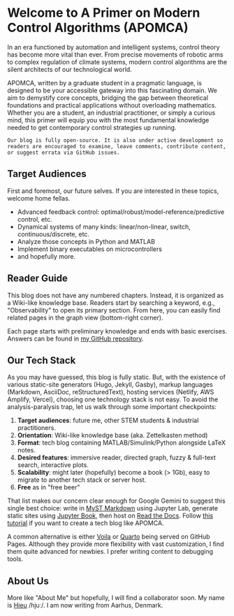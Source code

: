 # Welcome to A Primer on Modern Control Algorithms (APOMCA)

In an era functioned by automation and intelligent systems, control theory has become more vital than ever. From precise movements of robotic arms to complex regulation of climate systems, modern control algorithms are the silent architects of our technological world.

APOMCA, written by a graduate student in a pragmatic language, is designed to be your accessible gateway into this fascinating domain. We aim to demystify core concepts, bridging the gap between theoretical foundations and practical applications without overloading mathematics. Whether you are a student, an industrial practitioner, or simply a curious mind, this primer will equip you with the most fundamental knowledge needed to get contemporary control strategies up running.

```{note}
Our blog is fully open-source. It is also under active development so readers are encouraged to examine, leave comments, contribute content, or suggest errata via GitHub issues.
```

## Target Audiences

First and foremost, our future selves. If you are interested in these topics, welcome home fellas.

- Advanced feedback control: optimal/robust/model-reference/predictive control, etc.
- Dynamical systems of many kinds: linear/non-linear, switch, continuous/discrete, etc.
- Analyze those concepts in Python and MATLAB
- Implement binary executables on microcontrollers
- and hopefully more.

## Reader Guide

This blog does not have any numbered chapters. Instead, it is organized as a Wiki-like knowledge base. Readers start by searching a keyword, e.g., "Observability" to open its primary section. From here, you can easily find related pages in the graph view (bottom-right corner).

Each page starts with preliminary knowledge and ends with basic exercises. Answers can be found in [my GitHub repository](https://github.com/hiedt/difs/tree/master/apomca_sol).

## Our Tech Stack

As you may have guessed, this blog is fully static. But, with the existence of various static-site generators (Hugo, Jekyll, Gasby), markup languages (Markdown, AsciiDoc, reStructuredText), hosting services (Netlify, AWS Amplify, Vercel), choosing one technology stack is not easy. To avoid the analysis-paralysis trap, let us walk through some important checkpoints:

1. **Target audiences**: future me, other STEM students & industrial practitioners.
2. **Orientation**: Wiki-like knowledge base (aka. Zettelkasten method)
3. **Format**: tech blog containing MATLAB/Simulink/Python alongside LaTeX notes.
4. **Desired features**: immersive reader, directed graph, fuzzy & full-text search, interactive plots.
5. **Scalability**: might later (hopefully) become a book (> 1Gb), easy to migrate to another tech stack or server host.
6. **Free** as in "free beer"

That list makes our concern clear enough for Google Gemini to suggest this single best choice: write in [MyST Markdown](https://jupyterbook.org/en/stable/content/myst.html) using Jupyter Lab, generate static sites using [Jupyter Book](https://jupyterbook.org/en/stable/intro.html), then host on [Read the Docs](https://about.readthedocs.com/). Follow [this tutorial](https://medium.com/@soumenatta/publishing-online-books-using-jupyter-book-and-github-pages-5960d809cbb7) if you want to create a tech blog like APOMCA.

A common alternative is either [Voila](https://github.com/voila-dashboards/voila) or [Quarto](https://quarto.org/) being served on GitHub Pages. Although they provide more flexibility with vast customization, I find them quite advanced for newbies. I prefer writing content to debugging tools.

## About Us

More like "About Me" but hopefully, I will find a collaborator soon. My name is [Hieu](https://gravatar.com/hiedt) /hjuː/. I am now writing from Aarhus, Denmark.

